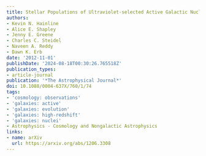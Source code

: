 ```yaml
---
title: Stellar Populations of Ultraviolet-selected Active Galactic Nuclei Host Galaxies at z ~ 2-3
authors:
- Kevin N. Hainline
- Alice E. Shapley
- Jenny E. Greene
- Charles C. Steidel
- Naveen A. Reddy
- Dawn K. Erb
date: '2012-11-01'
publishDate: '2024-08-18T00:30:26.765518Z'
publication_types:
- article-journal
publication: '*The Astrophysical Journal*'
doi: 10.1088/0004-637X/760/1/74
tags:
- 'cosmology: observations'
- 'galaxies: active'
- 'galaxies: evolution'
- 'galaxies: high-redshift'
- 'galaxies: nuclei'
- Astrophysics - Cosmology and Nongalactic Astrophysics
links:
- name: arXiv
  url: https://arxiv.org/abs/1206.3308
---
```

